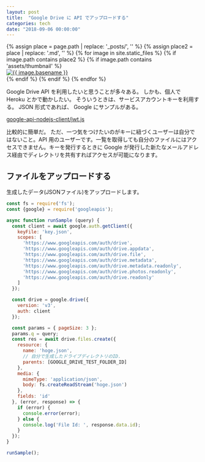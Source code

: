 ```yaml
---
layout: post
title:  "Google Drive に API でアップロードする"
categories: tech
date: "2018-09-06 00:00:00"
---
```


<div class="trim">
{% assign place = page.path | replace: '_posts/', '' %}
{% assign place2 = place | replace: '.md', '' %}
{% for image in site.static_files %}
  {% if image.path contains place2 %}
    {% if image.path contains 'assets/thumbnail' %}
    <div class="trim__item">
      <a href="{{ site.url }}{{ image.path | replace: 'thumbnail/', 'images/' }}">
        <img class="one" src="{{ site.url }}{{ image.path }}" alt="{{ image.basename }}">
      </a>
    </div>
    {% endif %}
  {% endif %}
{% endfor %}
</div>

Google Drive API を利用したいと思うことが多々ある。
しかも、個人で Heroku とかで動かしたい。
そういうときは、サービスアカウントキーを利用する。
JSON 形式であれば、 Google にサンプルがある。

[google\-api\-nodejs\-client/jwt\.js](https://github.com/google/google-api-nodejs-client/blob/062473d0f8396a2771d6f5d18f63dfb7da3a08fd/samples/jwt.js)

比較的に簡単だ。
ただ、一つ気をつけたいのがキーに紐づくユーザーは自分ではないこと。API 用のユーザーです。一覧を取得しても自分のファイルにはアクセスできません。キーを発行するときに Google が発行した新たなメールアドレス経由でディレクトリを共有すればアクセスが可能になります。

## ファイルをアップロードする

生成したデータ(JSONファイル)をアップロードします。

```js
const fs = require('fs');
const {google} = require('googleapis');

async function runSample (query) {
  const client = await google.auth.getClient({
    keyFile: 'key.json',
    scopes: [
      'https://www.googleapis.com/auth/drive',
      'https://www.googleapis.com/auth/drive.appdata',
      'https://www.googleapis.com/auth/drive.file',
      'https://www.googleapis.com/auth/drive.metadata',
      'https://www.googleapis.com/auth/drive.metadata.readonly',
      'https://www.googleapis.com/auth/drive.photos.readonly',
      'https://www.googleapis.com/auth/drive.readonly'
    ]
  });

  const drive = google.drive({
    version: 'v3',
    auth: client
  });

  const params = { pageSize: 3 };
  params.q = query;
  const res = await drive.files.create({
    resource: {
      name: 'hoge.json',
      // 自分で生成したドライブディレクトリのID.
      parents: [GOOGLE_DRIVE_TEST_FOLDER_ID]
    },
    media: {
      mimeType: 'application/json',
      body: fs.createReadStream('hoge.json')
    },
    fields: 'id'
  }, (error, response) => {
    if (error) {
      console.error(error);
    } else {
      console.log('File Id: ', response.data.id);
    }
  });
}

runSample();
```
